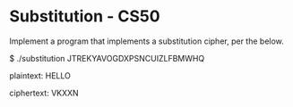 # Substitution - CS50

Implement a program that implements a substitution cipher, per the below.

$ ./substitution JTREKYAVOGDXPSNCUIZLFBMWHQ

plaintext:  HELLO

ciphertext: VKXXN
